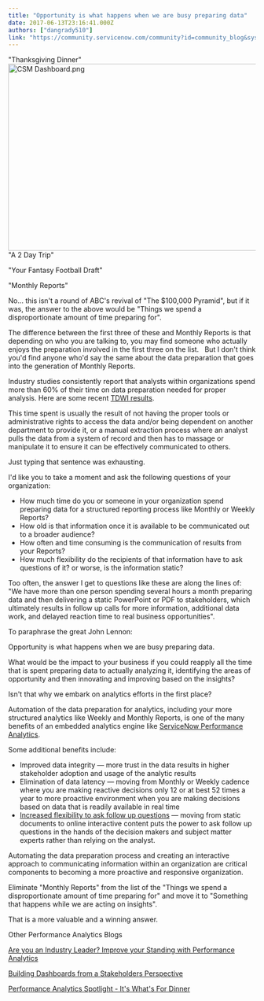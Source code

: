 ```yaml
---
title: "Opportunity is what happens when we are busy preparing data"
date: 2017-06-13T23:16:41.000Z
authors: ["dangrady510"]
link: "https://community.servicenow.com/community?id=community_blog&sys_id=02dce665dbd0dbc01dcaf3231f961973"
---
```

<p>"Thanksgiving Dinner"<img   alt="CSM Dashboard.png" class="image-1 jive-image" src="690ec9cedbd41b04ed6af3231f9619d4.iix" style="width: 620px; height: 380px; float: right;"/></p><p></p><p>"A 2 Day Trip"</p><p></p><p>"Your Fantasy Football Draft"</p><p></p><p>"Monthly Reports"</p><p></p><p>No… this isn't a round of ABC's revival of "The $100,000 Pyramid", but if it was, the answer to the above would be "Things we spend a disproportionate amount of time preparing for".</p><p></p><p>The difference between the first three of these and Monthly Reports is that depending on who you are talking to, you may find someone who actually enjoys the preparation involved in the first three on the list.   But I don't think you'd find anyone who'd say the same about the data preparation that goes into the generation of Monthly Reports.</p><p></p><p>Industry studies consistently report that analysts within organizations spend more than 60% of their time on data preparation needed for proper analysis. Here are some recent <a title="olutionsreview.com/data-integration/youre-spending-way-too-much-time-on-data-preparation/)" href="https://solutionsreview.com/data-integration/youre-spending-way-too-much-time-on-data-preparation/)">TDWI results</a>.</p><p></p><p>This time spent is usually the result of not having the proper tools or administrative rights to access the data and/or being dependent on another department to provide it, or a manual extraction process where an analyst pulls the data from a system of record and then has to massage or manipulate it to ensure it can be effectively communicated to others.   </p><p></p><p>Just typing that sentence was exhausting.</p><p></p><p>I'd like you to take a moment and ask the following questions of your organization:</p><ul style="list-style-type: disc;"><li>How much time do you or someone in your organization spend preparing data for a structured reporting process like Monthly or Weekly Reports?</li><li>How old is that information once it is available to be communicated out to a broader audience?</li><li>How often and time consuming is the communication of results from your Reports?</li><li>How much flexibility do the recipients of that information have to ask questions of it? or worse, is the information static?</li></ul><p></p><p>Too often, the answer I get to questions like these are along the lines of: "We have more than one person spending several hours a month preparing data and then delivering a static PowerPoint or PDF to stakeholders, which ultimately results in follow up calls for more information, additional data work, and delayed reaction time to real business opportunities".</p><p></p><p>To paraphrase the great John Lennon:</p><p>Opportunity is what happens when we are busy preparing data.</p><p></p><p>What would be the impact to your business if you could reapply all the time that is spent preparing data to actually analyzing it, identifying the areas of opportunity and then innovating and improving based on the insights?</p><p></p><p>Isn't that why we embark on analytics efforts in the first place?</p><p></p><p>Automation of the data preparation for analytics, including your more structured analytics like Weekly and Monthly Reports, is one of the many benefits of an embedded analytics engine like <a title="" _jive_internal="true" href="/community?id=community_blog&sys_id=08fc22a5dbd0dbc01dcaf3231f9619cc">ServiceNow Performance Analytics</a>.</p><p></p><p>Some additional benefits include:</p><ul style="list-style-type: disc;"><li>Improved data integrity — more trust in the data results in higher stakeholder adoption and usage of the analytic results</li><li>Elimination of data latency — moving from Monthly or Weekly cadence where you are making reactive decisions only 12 or at best 52 times a year to more proactive environment when you are making decisions based on data that is readily available in real time</li><li><a title="" _jive_internal="true" href="/community?id=community_blog&sys_id=5f2de6e5dbd0dbc01dcaf3231f96192b">Increased flexibility to ask follow up questions</a> — moving from static documents to online interactive content puts the power to ask follow up questions in the hands of the decision makers and subject matter experts rather than relying on the analyst.</li></ul><p></p><p>Automating the data preparation process and creating an interactive approach to communicating information within an organization are critical components to becoming a more proactive and responsive organization. </p><p></p><p>Eliminate "Monthly Reports" from the list of the "Things we spend a disproportionate amount of time preparing for" and move it to "Something that happens while we are acting on insights".   </p><p></p><p>That is a more valuable and a winning answer.</p><p></p><p></p><p>Other Performance Analytics Blogs</p><p><a title="Are you an Industry Leader? Improve your Standing with Performance Analytics" __default_attr="6519" __jive_macro_name="blogpost" class="jive_macro jive_macro_blogpost" data-orig-content="Are you an Industry Leader? Improve your Standing with Performance Analytics" data-renderedposition="1337.171875_8_516_16" href="/community?id=community_blog&sys_id=07ecae65dbd0dbc01dcaf3231f9619d1">Are you an Industry Leader? Improve your Standing with Performance Analytics</a></p><p></p><p><a title="Building Dashboards from a Stakeholders Perspective" __default_attr="6837" __jive_macro_name="blogpost" class="jive_macro jive_macro_blogpost" data-orig-content="Building Dashboards from a Stakeholders Perspective" data-renderedposition="1379.171875_8_357_16" href="/community?id=community_blog&sys_id=2afc26a5dbd0dbc01dcaf3231f9619d9">Building Dashboards from a Stakeholders Perspective</a></p><p></p><p><a title="Performance Analytics Spotlight - It's What's For Dinner" __default_attr="6438" __jive_macro_name="blogpost" class="jive_macro jive_macro_blogpost" data-orig-content="Performance Analytics Spotlight - It's What's For Dinner" data-renderedposition="1421.171875_8_369_16" href="/community?id=community_blog&sys_id=bfbd6ea9dbd0dbc01dcaf3231f9619d1">Performance Analytics Spotlight - It's What's For Dinner</a></p>